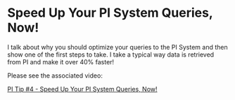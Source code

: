 #  Speed Up Your PI System Queries, Now!
I talk about why you should optimize your queries to the PI System and then show one of the first steps to take. I take a typical way data is retrieved from PI and make it over 40% faster!

Please see the associated video:

[PI Tip #4 - Speed Up Your PI System Queries, Now!](https://youtu.be/2BLQ0jgpKF4)
